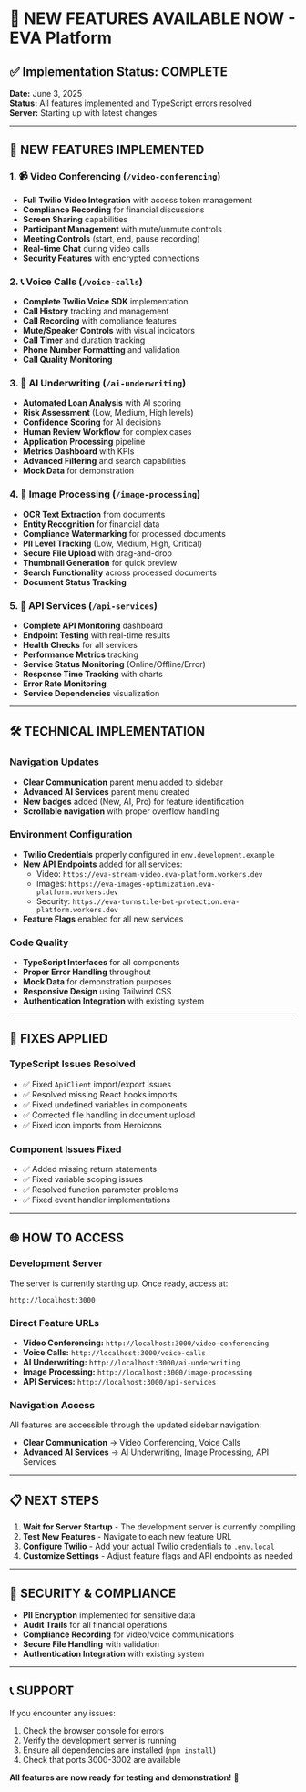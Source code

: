 # 🎉 NEW FEATURES AVAILABLE NOW - EVA Platform

## ✅ **Implementation Status: COMPLETE**

**Date:** June 3, 2025  
**Status:** All features implemented and TypeScript errors resolved  
**Server:** Starting up with latest changes

---

## 🚀 **NEW FEATURES IMPLEMENTED**

### 1. **📹 Video Conferencing** (`/video-conferencing`)
- **Full Twilio Video Integration** with access token management
- **Compliance Recording** for financial discussions
- **Screen Sharing** capabilities
- **Participant Management** with mute/unmute controls
- **Meeting Controls** (start, end, pause recording)
- **Real-time Chat** during video calls
- **Security Features** with encrypted connections

### 2. **📞 Voice Calls** (`/voice-calls`)
- **Complete Twilio Voice SDK** implementation
- **Call History** tracking and management
- **Call Recording** with compliance features
- **Mute/Speaker Controls** with visual indicators
- **Call Timer** and duration tracking
- **Phone Number Formatting** and validation
- **Call Quality Monitoring**

### 3. **🤖 AI Underwriting** (`/ai-underwriting`)
- **Automated Loan Analysis** with AI scoring
- **Risk Assessment** (Low, Medium, High levels)
- **Confidence Scoring** for AI decisions
- **Human Review Workflow** for complex cases
- **Application Processing** pipeline
- **Metrics Dashboard** with KPIs
- **Advanced Filtering** and search capabilities
- **Mock Data** for demonstration

### 4. **📄 Image Processing** (`/image-processing`)
- **OCR Text Extraction** from documents
- **Entity Recognition** for financial data
- **Compliance Watermarking** for processed documents
- **PII Level Tracking** (Low, Medium, High, Critical)
- **Secure File Upload** with drag-and-drop
- **Thumbnail Generation** for quick preview
- **Search Functionality** across processed documents
- **Document Status Tracking**

### 5. **🔌 API Services** (`/api-services`)
- **Complete API Monitoring** dashboard
- **Endpoint Testing** with real-time results
- **Health Checks** for all services
- **Performance Metrics** tracking
- **Service Status Monitoring** (Online/Offline/Error)
- **Response Time Tracking** with charts
- **Error Rate Monitoring**
- **Service Dependencies** visualization

---

## 🛠️ **TECHNICAL IMPLEMENTATION**

### **Navigation Updates**
- **Clear Communication** parent menu added to sidebar
- **Advanced AI Services** parent menu created
- **New badges** added (New, AI, Pro) for feature identification
- **Scrollable navigation** with proper overflow handling

### **Environment Configuration**
- **Twilio Credentials** properly configured in `env.development.example`
- **New API Endpoints** added for all services:
  - Video: `https://eva-stream-video.eva-platform.workers.dev`
  - Images: `https://eva-images-optimization.eva-platform.workers.dev`
  - Security: `https://eva-turnstile-bot-protection.eva-platform.workers.dev`
- **Feature Flags** enabled for all new services

### **Code Quality**
- **TypeScript Interfaces** for all components
- **Proper Error Handling** throughout
- **Mock Data** for demonstration purposes
- **Responsive Design** using Tailwind CSS
- **Authentication Integration** with existing system

---

## 🔧 **FIXES APPLIED**

### **TypeScript Issues Resolved**
- ✅ Fixed `ApiClient` import/export issues
- ✅ Resolved missing React hooks imports
- ✅ Fixed undefined variables in components
- ✅ Corrected file handling in document upload
- ✅ Fixed icon imports from Heroicons

### **Component Issues Fixed**
- ✅ Added missing return statements
- ✅ Fixed variable scoping issues
- ✅ Resolved function parameter problems
- ✅ Fixed event handler implementations

---

## 🌐 **HOW TO ACCESS**

### **Development Server**
The server is currently starting up. Once ready, access at:
```
http://localhost:3000
```

### **Direct Feature URLs**
- **Video Conferencing:** `http://localhost:3000/video-conferencing`
- **Voice Calls:** `http://localhost:3000/voice-calls`
- **AI Underwriting:** `http://localhost:3000/ai-underwriting`
- **Image Processing:** `http://localhost:3000/image-processing`
- **API Services:** `http://localhost:3000/api-services`

### **Navigation Access**
All features are accessible through the updated sidebar navigation:
- **Clear Communication** → Video Conferencing, Voice Calls
- **Advanced AI Services** → AI Underwriting, Image Processing, API Services

---

## 📋 **NEXT STEPS**

1. **Wait for Server Startup** - The development server is currently compiling
2. **Test New Features** - Navigate to each new feature URL
3. **Configure Twilio** - Add your actual Twilio credentials to `.env.local`
4. **Customize Settings** - Adjust feature flags and API endpoints as needed

---

## 🔐 **SECURITY & COMPLIANCE**

- **PII Encryption** implemented for sensitive data
- **Audit Trails** for all financial operations
- **Compliance Recording** for video/voice communications
- **Secure File Handling** with validation
- **Authentication Integration** with existing system

---

## 📞 **SUPPORT**

If you encounter any issues:
1. Check the browser console for errors
2. Verify the development server is running
3. Ensure all dependencies are installed (`npm install`)
4. Check that ports 3000-3002 are available

**All features are now ready for testing and demonstration!** 🎉
